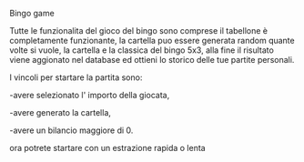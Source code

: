 Bingo game

Tutte le funzionalita del gioco del bingo sono comprese il tabellone è completamente funzionante, la cartella puo essere generata random quante volte si vuole, la cartella e la classica del bingo 5x3, alla fine il risultato viene aggionato nel database ed ottieni lo storico delle tue partite personali.

I vincoli per startare la partita sono:

-avere selezionato l' importo della giocata,

-avere generato la cartella,

-avere un bilancio maggiore di 0.

ora potrete startare con un estrazione rapida o lenta
